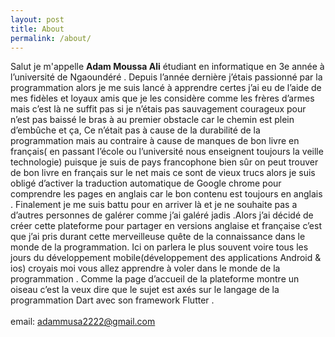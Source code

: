 ```yaml
---
layout: post
title: About
permalink: /about/
---
```


Salut je m'appelle **Adam Moussa Ali** étudiant en informatique en 3e année à l’université de Ngaoundéré . Depuis l’année dernière j’étais passionné par la programmation alors je me suis lancé à apprendre certes j’ai eu de l’aide de mes fidèles et loyaux amis que je les considère comme les frères d’armes mais c’est là ne suffit pas si je n’étais pas sauvagement courageux pour n’est pas baissé le bras à au premier obstacle car le chemin est plein d’embûche et ça, Ce n’était pas à cause de la durabilité de la programmation mais au contraire à cause de manques de bon livre en français( en passant l’école ou l’université nous enseignent toujours la veille technologie) puisque je suis de pays francophone bien sûr on peut trouver de bon livre en français sur le net mais ce sont de vieux trucs alors je suis obligé d’activer la traduction automatique de Google chrome pour comprendre les pages en anglais car le bon contenu est toujours en anglais . Finalement je me suis battu pour en arriver là et je ne souhaite pas a d’autres personnes de galérer comme j’ai galéré jadis .Alors j’ai décidé de créer cette plateforme pour partager en versions anglaise et française c’est que j’ai pris durant cette merveilleuse quête de la connaissance dans le monde de la programmation. Ici on parlera le plus souvent voire tous les jours du développement mobile(développement des applications Android & ios) croyais moi vous allez apprendre à voler dans le monde de la programmation . Comme la page d’accueil de la plateforme montre un oiseau c’est la veux dire que le sujet est axés sur le langage de la programmation Dart avec son framework Flutter .<br><br>email: adammusa2222@gmail.com